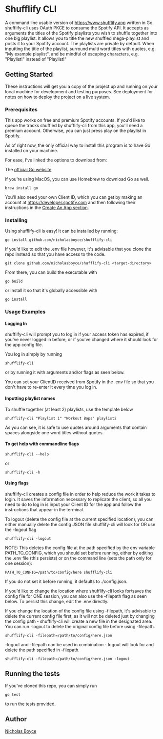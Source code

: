 # Shufflify CLI

A command line usable version of https://www.shufflify.app written in Go.
shufflify-cli uses OAuth PKCE to consume the Spotify API. It accepts as arguments the titles of the Spotify playlists you wish to shuffle together into one big playlist. It allows you to title the new shuffled mega-playlist and posts it to your Spotify account. The playlists are private by default. When inputting the title of the playlist, surround multi word titles with quotes, e.g. "My example playlist", and be mindful of escaping characters, e.g. "Playlist\!" instead of "Playlist!"

## Getting Started

These instructions will get you a copy of the project up and running on your local machine for development and testing purposes. See deployment for notes on how to deploy the project on a live system.

### Prerequisites

This app works on free and premium Spotify accounts. If you'd like to queue the tracks shuffled by shufflify-cli from this app, you'll need a premium account. Otherwise, you can just press play on the playlist in Spotify.

As of right now, the only official way to install this program is to have Go installed on your machine. 

For ease, I've linked the options to download from:

The [official Go website](https://go.dev/doc/install)

If you're using MacOS, you can use Homebrew to download Go as well.

```
brew install go
```

You'll also need your own Client ID, which you can get by making an account at https://developer.spotify.com and then following their instructions in the [Create An App section](https://developer.spotify.com/documentation/web-api/tutorials/getting-started#create-an-app).

### Installing

Using shufflify-cli is easy! It can be installed by running:

```
go install github.com/nicholasboyce/shufflify-cli
```

If you'd like to edit the .env file however, it's advisable that you clone the repo instead so that you have access to the code.

```
git clone github.com/nicholasboyce/shufflify-cli <target-directory>
```

From there, you can build the executable with

```
go build
```

or install it so that it's globally accessible with 

```
go install
```

### Usage Examples

#### Logging In

shufflify-cli will prompt you to log in if your access token has expired, if you've never logged in before, or if you've changed where it should look for the app config file.

You log in simply by running 

```
shufflify-cli
```

or by running it with arguments and/or flags as seen below.

You can set your ClientID received from Spotify in the .env file so that you don't have to re-enter it every time you log in. 

#### Inputting playlist names

To shuffle together (at least 2) playlists, use the template below

```
shufflify-cli "Playlist 1" "Workout Bops" playlist2
```

As you can see, it is safe to use quotes around arguments that contain spaces alongside one word titles without quotes.

#### To get help with commandline flags

```
shufflify-cli --help
```

or 

```
shufflify-cli -h
```

#### Using flags

shufflify-cli creates a config file in order to help reduce the work it takes to login. It saves the information necessary to replicate the client, so all you need to do to log in is input your Client ID for the app and follow the instructions that appear in the terminal.

To logout (delete the config file at the current specified location), you can either manually delete the config JSON file shufflify-cli will look for OR use the -logout flag. 

```
shufflify-cli -logout
```

NOTE: This deletes the config file at the path specified by the env variable PATH_TO_CONFIG, which you should set before running, either by editing the .env file (this persists) or on the command line (sets the path only for one session):

```
PATH_TO_CONFIG=/path/to/config/here shufflify-cli
```

 If you do not set it before running, it defaults to ./config.json.


If you'd like to change the location where shufflify-cli looks for/saves the config file for ONE session, you can also use the -filepath flag as seen below. To persist this change, edit the .env directly.

If you change the location of the config file using -filepath, it's advisable to delete the current config file first, as it will not be deleted just by changing the config path - shufflify-cli will create a new file in the designated area. You can run -logout to delete the original config file before using -filepath.

```
shufflify-cli -filepath=/path/to/config/here.json
```

-logout and -filepath can be used in combination - logout will look for and delete the path specified in -filepath.

```
shufflify-cli -filepath=/path/to/config/here.json -logout
```


## Running the tests

If you've cloned this repo, you can simply run

```
go test
```

to run the tests provided.


## Author

[Nicholas Boyce](https://github.com/nicholasboyce)